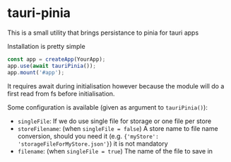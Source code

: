 # tauri-pinia

This is a small utility that brings persistance to pinia for tauri apps

Installation is pretty simple

```ts
const app = createApp(YourApp);
app.use(await tauriPinia());
app.mount('#app');
```

It requires await during initialisation however because the module will do a first read from fs before initialisation.

Some configuration is available (given as argument to `tauriPinia()`):

- `singleFile`: If we do use single file for storage or one file per store
- `storeFilename`: (when `singleFile = false`) A store name to file name conversion, should you need it (e.g. `{'myStore': 'storageFileForMyStore.json'}`) it is not mandatory
- `filename`: (when `singleFile = true`) The name of the file to save in
